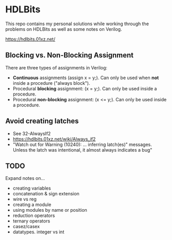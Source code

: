 # HDLBits
This repo contains my personal solutions while working through the problems on
HDLBits as well as some notes on Verilog.

https://hdlbits.01xz.net/


## Blocking vs. Non-Blocking Assignment

There are three types of assignments in Verilog:

* **Continuous** assignments (assign x = y;). Can only be used when **not**
  inside a procedure ("always block").
* Procedural **blocking** assignment: (x = y;). Can only be used inside a
  procedure.
* Procedural **non-blocking** assignment: (x <= y;). Can only be used inside a
  procedure.

## Avoid creating latches
* See 32-AlwaysIf2
* https://hdlbits.01xz.net/wiki/Always_if2
* "Watch out for Warning (10240): ... inferring latch(es)" messages. Unless the
  latch was intentional, it almost always indicates a bug"



## TODO
Expand notes on...
* creating variables
* concatenation & sign extension
* wire vs reg
* creating a module
* using modules by name or position
* reduction operators
* ternary operators
* casez/casex
* datatypes. integer vs int